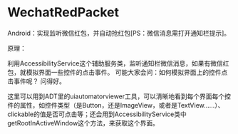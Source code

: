 # WechatRedPacket
Android：实现监听微信红包，并自动抢红包[PS：微信消息需打开通知栏提示]。

原理：

利用AccessibilityService这个辅助服务类，监听通知栏微信消息，如果有微信红包，就模拟界面一些控件的点击事件。
可能大家会问：如何模拟界面上的控件点击事件呢？
问得好。

这里可以用到ADT里的uiautomatorviewer工具，可以清晰地看到每个界面每个控件的属性，如控件类型（是Button，还是ImageView，或者是TextView……）、
clickable的值是否可点击等；还会用到AccessibilityService类中getRootInActiveWindow这个方法，来获取这个界面。


